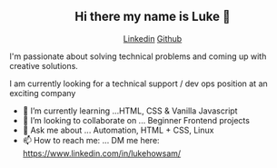 <h2 align="center">Hi there my name is Luke 👋</h2>   
<p align="center"> 
 <a href="https://www.linkedin.com/in/lukehowsam/">Linkedin</a> 
 <a href="https://github.com/luke-h1/">Github</a> 
</p> 

I'm passionate about solving technical problems and coming up with creative solutions. 

 

I am currently looking for a technical support / dev ops position at an exciting company   


<!--- - 🔭 I’m currently working on ... []() --> 
- 🌱 I’m currently learning ...HTML, CSS & Vanilla Javascript 
- 👯 I’m looking to collaborate on ... Beginner Frontend projects 
- 💬 Ask me about ... Automation, HTML + CSS, Linux  
- 📫 How to reach me: ... DM me here: https://www.linkedin.com/in/lukehowsam/ 


<!---<hr> --> 
  <!--- <img align="center" alt="GIF" src="https://media.giphy.com/media/l0HlTy9x8FZo0XO1i/giphy.gif" /> --> 
